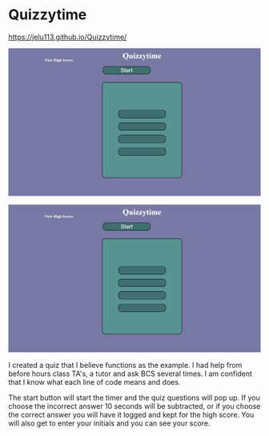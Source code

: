 # Quizzytime

https://jelu113.github.io/Quizzytime/

![Alt text](image-1.png)

![Alt text][def]

I created a quiz that I believe functions as the example. I had help from before hours class TA's, a tutor and ask BCS several times. I am confident that I know what each line of code means and does. 

The start button will start the timer and the quiz questions will pop up.  If you choose the incorrect answer 10 seconds will be subtracted, or if you choose the correct answer you will have it logged and kept for the high score.  You will also get to enter your initials and you can see your score.  

[def]: image.png